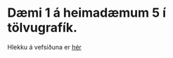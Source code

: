# Dæmi 1 á heimadæmum 5 í tölvugrafík.

Hlekku á vefsíðuna er [hér](https://steinarlogi.github.io/tol-h5-d1)